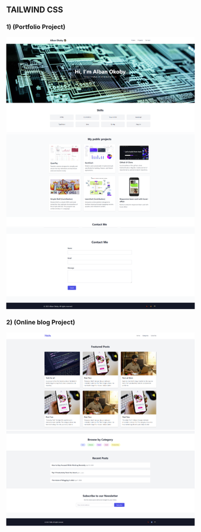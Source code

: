 ## TAILWIND CSS 
### 1) (Portfolio Project)

<img src="./screenshots/portfolio/header_post.png" />

<img src="./screenshots/portfolio/projects_section.png" />

<img src="./screenshots/portfolio/contact_section.png" />


### 2) (Online blog Project)
<img src="./screenshots/blog/header_post.png" />

<img src="./screenshots/blog/rest_sections.png" />
